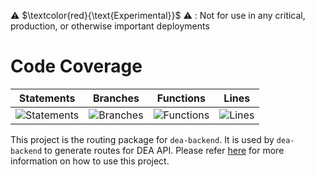 
⚠️ $\textcolor{red}{\text{Experimental}}$ ⚠️ : Not for use in any critical, production, or otherwise important deployments

# Code Coverage

| Statements                                                                         | Branches                                                                      | Functions                                                                        | Lines                                                                   |
| ---------------------------------------------------------------------------------- | ----------------------------------------------------------------------------- | -------------------------------------------------------------------------------- | ----------------------------------------------------------------------- |
| ![Statements](https://img.shields.io/badge/statements-99.39%25-brightgreen.svg?style=flat) | ![Branches](https://img.shields.io/badge/branches-86.8%25-yellow.svg?style=flat) | ![Functions](https://img.shields.io/badge/functions-99.11%25-brightgreen.svg?style=flat) | ![Lines](https://img.shields.io/badge/lines-99.31%25-brightgreen.svg?style=flat) |

This project is the routing package for `dea-backend`. It is used by `dea-backend` to generate routes for DEA API. Please refer [here](../dea-backend/README.md) for more information on how to use this project.
